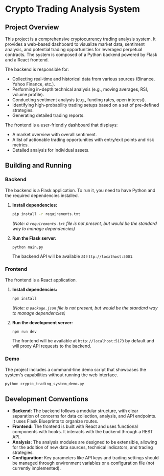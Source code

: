 # Crypto Trading Analysis System

## Project Overview

This project is a comprehensive cryptocurrency trading analysis system. It provides a web-based dashboard to visualize market data, sentiment analysis, and potential trading opportunities for leveraged perpetual contracts. The system is composed of a Python backend powered by Flask and a React frontend.

The backend is responsible for:
-   Collecting real-time and historical data from various sources (Binance, Yahoo Finance, etc.).
-   Performing in-depth technical analysis (e.g., moving averages, RSI, volume profile).
-   Conducting sentiment analysis (e.g., funding rates, open interest).
-   Identifying high-probability trading setups based on a set of pre-defined strategies.
-   Generating detailed trading reports.

The frontend is a user-friendly dashboard that displays:
-   A market overview with overall sentiment.
-   A list of actionable trading opportunities with entry/exit points and risk metrics.
-   Detailed analysis for individual assets.

## Building and Running

### Backend

The backend is a Flask application. To run it, you need to have Python and the required dependencies installed.

1.  **Install dependencies:**
    ```bash
    pip install -r requirements.txt 
    ```
    *(Note: a `requirements.txt` file is not present, but would be the standard way to manage dependencies)*

2.  **Run the Flask server:**
    ```bash
    python main.py
    ```
    The backend API will be available at `http://localhost:5001`.

### Frontend

The frontend is a React application.

1.  **Install dependencies:**
    ```bash
    npm install
    ```
    *(Note: a `package.json` file is not present, but would be the standard way to manage dependencies)*

2.  **Run the development server:**
    ```bash
    npm run dev
    ```
    The frontend will be available at `http://localhost:5173` by default and will proxy API requests to the backend.

### Demo

The project includes a command-line demo script that showcases the system's capabilities without running the web interface.

```bash
python crypto_trading_system_demo.py
```

## Development Conventions

-   **Backend:** The backend follows a modular structure, with clear separation of concerns for data collection, analysis, and API endpoints. It uses Flask Blueprints to organize routes.
-   **Frontend:** The frontend is built with React and uses functional components with hooks. It interacts with the backend through a REST API.
-   **Analysis:** The analysis modules are designed to be extensible, allowing for the addition of new data sources, technical indicators, and trading strategies.
-   **Configuration:** Key parameters like API keys and trading settings should be managed through environment variables or a configuration file (not currently implemented).
